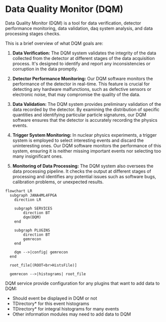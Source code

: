 # Data Quality Monitor (DQM)

Data Quality Monitor (DQM) is a tool for data verification, 
detector performance monitoring, data validation, daq system analysis, 
and data processing stages checks. 


This is a brief overview of what DQM goals are:

1. **Data Verification:** The DQM system validates the integrity of the data collected from the detector at different stages of the data acquisition process. It's designed to identify and report any inconsistencies or corruption in the data promptly.

2. **Detector Performance Monitoring:** Our DQM software monitors the performance of the detector in real-time. This feature is crucial for detecting any hardware malfunctions, such as defective sensors or electronic noise, that may compromise the quality of the data.

3. **Data Validation:** The DQM system provides preliminary validation of the data recorded by the detector. By examining the distribution of specific quantities and identifying particular particle signatures, our DQM software ensures that the detector is accurately recording the physics events.

4. **Trigger System Monitoring:** In nuclear physics experiments, a trigger system is employed to select interesting events and discard the uninteresting ones. Our DQM software monitors the performance of this system, ensuring it is neither missing important events nor selecting too many insignificant ones.

5. **Monitoring of Data Processing:** The DQM system also oversees the data processing pipeline. It checks the output at different stages of processing and identifies any potential issues such as software bugs, calibration problems, or unexpected results.


```mermaid
flowchart LR
  subgraph JANA4ML4FPGA
    direction LR
    
    subgraph SERVICES
        direction BT
        dqm(DQM)
    end
    
    subgraph PLUGINS
        direction BT
        gemrecon
    end
    
    dqm -->|config| gemrecon
  end
  
  root_file[(ROOT<br>HistsFile)]
  
  gemrecon -->|histograms| root_file
```

DQM service provide configuration for any plugins that want to add data to DQM: 

- Should event be displayed in DQM or not
- TDirectory* for this event histograms
- TDirectory* for integral histograms for many events
- Other information modules may need to add data to DQM